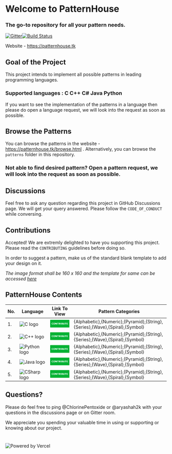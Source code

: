 # Welcome to PatternHouse

### The go-to repository for all your pattern needs.
[![Gitter](https://badges.gitter.im/Printing-Pattern-Programs/WebAppDiscussion.svg)](https://gitter.im/Printing-Pattern-Programs/WebAppDiscussion?utm_source=badge&utm_medium=badge&utm_campaign=pr-badge)[![Build Status](https://patternhouse.semaphoreci.com/badges/guidelines/branches/master.svg?style=shields)](https://patternhouse.semaphoreci.com/projects/guidelines)

Website - https://patternhouse.tk

## Goal of the Project
This project intends to implement all possible patterns in leading programming languages. 

### Supported languages : C C++ C# Java Python
If you want to see the implementation of the patterns in a language then please do open a language request, we will look into the request
as soon as possible.

## Browse the Patterns
You can browse the patterns in the website - https://patternhouse.tk/browse.html .
Alternatively, you can browse the `` patterns `` folder in this repository.
### Not able to find desired pattern? Open a pattern request, we will look into the request as soon as possible.

## Discussions
Feel free to ask any question regarding this project in GitHub Discussions page. We will get your query answered. Please follow the ``CODE_OF_CONDUCT`` 
while conversing.

## Contributions
Accepted! We are extremly delighted to have you supporting this project. Please read the ``CONTRIBUTING`` guidelines before doing so.

In order to suggest a pattern, make us of the standard blank template to add your design on it.

*The image format shall be 160 x 160 and the template for same can be accessed <a href="https://github.com/PatternHouse/guidelines/blob/main/patterns/Blank%20Template.png">here</a>*

## PatternHouse Contents

|No.|Language|Link To View|Pattern Categories|
|---|--------|------------|------------------|
|1.|![C logo](https://github.com/aryashah2k/Printing-Pattern-Programs/blob/main/assets/c.png)|<a href="https://github.com/PatternHouse/C-PatternHouse"><img align="" alt="CLang" width="80px" src="https://github.com/PatternHouse/Join_PatternHouse/blob/main/assets/contribute-button.png" /></a>|{Alphabetic},{Numeric},{Pyramid},{String},{Series},{Wave},{Spiral},{Symbol}|
|2.|![C++ logo](https://github.com/aryashah2k/Printing-Pattern-Programs/blob/main/assets/cpp.png)|<a href="https://github.com/PatternHouse/CPlusplus-PatternHouse"><img align="" alt="C++" width="80px" src="https://github.com/PatternHouse/Join_PatternHouse/blob/main/assets/contribute-button.png" /></a>|{Alphabetic},{Numeric},{Pyramid},{String},{Series},{Wave},{Spiral},{Symbol}|
|3.|![Python logo](https://github.com/aryashah2k/Printing-Pattern-Programs/blob/main/assets/python.png)|<a href="https://github.com/PatternHouse/Python-PatternHouse"><img align="" alt="Python" width="80px" src="https://github.com/PatternHouse/Join_PatternHouse/blob/main/assets/contribute-button.png" /></a>|{Alphabetic},{Numeric},{Pyramid},{String},{Series},{Wave},{Spiral},{Symbol}|
|4.|![Java logo](https://github.com/aryashah2k/Printing-Pattern-Programs/blob/main/assets/java.png)|<a href="https://github.com/PatternHouse/Java-PatternHouse"><img align="" alt="Java" width="80px" src="https://github.com/PatternHouse/Join_PatternHouse/blob/main/assets/contribute-button.png" /></a>|{Alphabetic},{Numeric},{Pyramid},{String},{Series},{Wave},{Spiral},{Symbol}|
|5.|![CSharp logo](https://github.com/aryashah2k/Printing-Pattern-Programs/blob/main/assets/csharp.png)|<a href="https://github.com/PatternHouse/CSharp-PatternHouse"><img align="" alt="C#" width="80px" src="https://github.com/PatternHouse/Join_PatternHouse/blob/main/assets/contribute-button.png" /></a>|{Alphabetic},{Numeric},{Pyramid},{String},{Series},{Wave},{Spiral},{Symbol}|


## Questions?
Please do feel free to ping @ChlorinePentoxide or @aryashah2k with your questions in the discussions page or on Gitter room.

We appreciate you spending your valuable time in using or supporting or knowing about our project.

#
![Powered by Vercel](https://cdn.patternhouse.tk/img/powered-by-vercel.svg)
